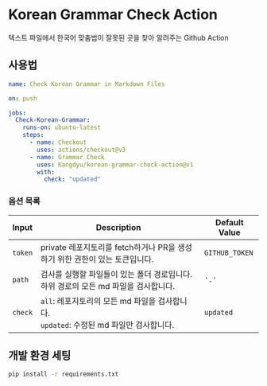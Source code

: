 # Korean Grammar Check Action

텍스트 파일에서 한국어 맞춤법이 잘못된 곳을 찾아 알려주는 Github Action

## 사용법

```yml
name: Check Korean Grammar in Markdown Files

on: push

jobs:
  Check-Korean-Grammar:
    runs-on: ubuntu-latest
    steps:
      - name: Checkout
        uses: actions/checkout@v3
      - name: Grammar Check
        uses: Kangdyu/korean-grammar-check-action@v1
        with:
          check: "updated"
```

### 옵션 목록

| Input   | Description                                                  | Default Value  |
|---------|--------------------------------------------------------------|----------------|
| `token` | private 레포지토리를 fetch하거나 PR을 생성하기 위한 권한이 있는 토큰입니다.            | `GITHUB_TOKEN` |
| `path`  | 검사를 실행할 파일들이 있는 폴더 경로입니다. 하위 경로의 모든 md 파일을 검사합니다.            | `'.'`          |
| `check` | `all`: 레포지토리의 모든 md 파일을 검사합니다.<br>`updated`: 수정된 md 파일만 검사합니다. | `updated`      |

## 개발 환경 세팅

```bash
pip install -r requirements.txt
```
